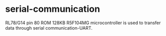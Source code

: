 # serial-communication
RL78/G14 pin 80 ROM 128KB R5F104MG microcontroller is used to transfer data through serial communication-UART.
